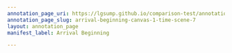 ```yaml
---
annotation_page_uri: https://lgsump.github.io/comparison-test/annotations/arrival-beginning-canvas-1-time-scene-7.json
annotation_page_slug: arrival-beginning-canvas-1-time-scene-7
layout: annotation_page
manifest_label: Arrival Beginning

---
```

